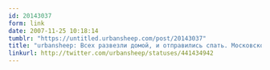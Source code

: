 ```yaml
---
id: 20143037
form: link
date: 2007-11-25 10:18:14
tumblr: "https://untitled.urbansheep.com/post/20143037"
title: "urbansheep: Всех развезли домой, и отправились спать. Московское время 6:17. Мы молодцы."
linkurl: http://twitter.com/urbansheep/statuses/441434942
---
```


